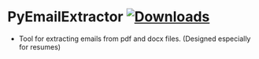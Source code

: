 # PyEmailExtractor [![Downloads](https://static.pepy.tech/badge/pyemailextractor)](https://pepy.tech/project/pyemailextractor)

- Tool for extracting emails from pdf and docx files. (Designed especially for resumes)
  
